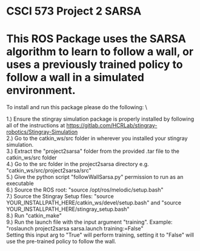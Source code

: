 # CSCI 573 Project 2 SARSA
# This ROS Package uses the SARSA algorithm to learn to follow a wall, or uses a previously trained policy to follow a wall in a simulated environment.

To install and run this package please do the following:	\

1.) Ensure the stingray simulation package is properly installed by following all of the instructions at https://gitlab.com/HCRLab/stingray-robotics/Stingray-Simulation	\
2.) Go to the catkin_ws/src folder in wherever you installed your stingray simulation.	\
3.) Extract the "project2sarsa" folder from the provided .tar file to the catkin_ws/src folder	\
4.) Go to the src folder in the project2sarsa directory e.g. "catkin_ws/src/project2sarsa/src"	\
5.) Give the python script "followWallSarsa.py" permission to run as an executable	\
6.) Source the ROS root: "source /opt/ros/melodic/setup.bash"	\
7.) Source the Stingray Setup files: "source YOUR_INSTALLPATH_HERE/catkin_ws/devel/setup.bash" and "source YOUR_INSTALLPATH_HERE/stingray_setup.bash"	\
8.) Run "catkin_make"	\
9.) Run the launch file with the input argument "training". Example: "roslaunch project2sarsa sarsa.launch training:=False"	\
Setting this input arg to "True" will perform training, setting it to "False" will use the pre-trained policy to follow the wall.




